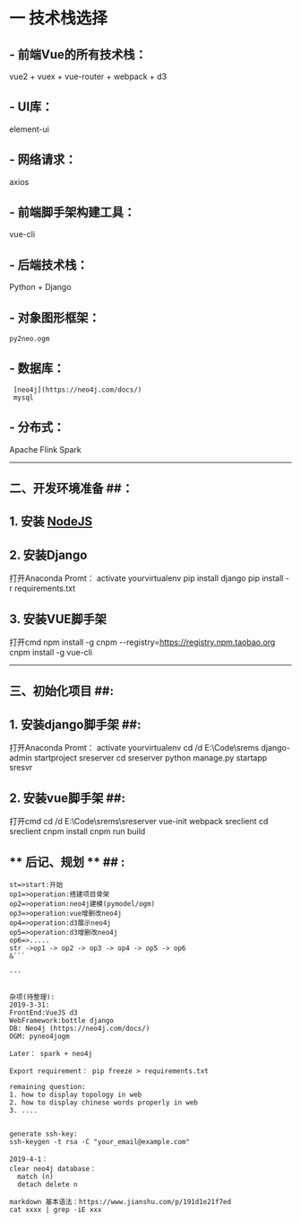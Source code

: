 # 一 技术栈选择
## - **前端Vue的所有技术栈**： 
   vue2 + vuex + vue-router + webpack + d3
## - **UI库**： 
   element-ui
## - **网络请求**：
   axios
## - **前端脚手架构建工具**：
   vue-cli
## - **后端技术栈**：
   Python + Django 
## - **对象图形框架**：
    py2neo.ogm
## - **数据库**：



     [neo4j](https://neo4j.com/docs/)
     mysql
## - **分布式**：



   Apache Flink
   Spark
   
---

## **二、开发环境准备** ##：
## 1. 安装 <a href="https://nodejs.org/en/" target="_blank">NodeJS</a> ##
   
## 2. 安装Django ##



   
   打开Anaconda Promt：
   activate yourvirtualenv
   pip install django 
   pip install -r requirements.txt
   
## 3. 安装VUE脚手架 ##



   打开cmd
   npm install -g cnpm --registry=https://registry.npm.taobao.org 
   cnpm install -g vue-cli
   
---
   
## **三、初始化项目** ##:
## 1. 安装django脚手架 ##:



   打开Anaconda Promt：
   activate yourvirtualenv
   cd /d E:\Code\srems
   django-admin startproject sreserver
   cd sreserver
   python manage.py startapp sresvr
   

## 2. 安装vue脚手架 ##:



   打开cmd
   cd /d E:\Code\srems\sreserver
   vue-init webpack sreclient
   cd sreclient
   cnpm install
   cnpm run build
   
   


## ** 后记、规划 ** ## : 
```flow
st=>start:开始
op1=>operation:搭建项目骨架
op2=>operation:neo4j建模(pymodel/ogm)
op3=>operation:vue增删改neo4j
op4=>operation:d3展示neo4j
op5=>operation:d3增删改neo4j
op6=>.....
str ->op1 -> op2 -> op3 -> op4 -> op5 -> op6
&```

---


杂项(待整理):
2019-3-31:
FrontEnd:VueJS d3
WebFramework:bottle django
DB: Neo4j (https://neo4j.com/docs/)
OGM: pyneo4jogm

Later： spark + neo4j

Export requirement： pip freeze > requirements.txt

remaining question: 
1. how to display topology in web
2. how to display chinese words properly in web
3. ....


generate ssh-key: 
ssh-keygen -t rsa -C "your_email@example.com"

2019-4-1：
clear neo4j database：
  match (n)
  detach delete n
  
markdown 基本语法：https://www.jianshu.com/p/191d1e21f7ed
cat xxxx | grep -iE xxx
